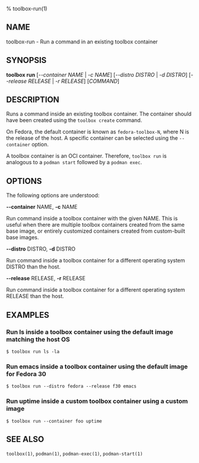 % toolbox-run(1)

## NAME
toolbox\-run - Run a command in an existing toolbox container

## SYNOPSIS
**toolbox run** [*--container NAME* | *-c NAME*]
            [*--distro DISTRO* | *-d DISTRO*]
            [*--release RELEASE* | *-r RELEASE*] [*COMMAND*]

## DESCRIPTION

Runs a command inside an existing toolbox container. The container should have
been created using the `toolbox create` command.

On Fedora, the default container is known as `fedora-toolbox-N`, where N is
the release of the host. A specific container can be selected using the
`--container` option.

A toolbox container is an OCI container. Therefore, `toolbox run` is analogous
to a `podman start` followed by a `podman exec`.

## OPTIONS ##

The following options are understood:

**--container** NAME, **-c** NAME

Run command inside a toolbox container with the given NAME. This is useful
when there are multiple toolbox containers created from the same base image,
or entirely customized containers created from custom-built base images.

**--distro** DISTRO, **-d** DISTRO

Run command inside a toolbox container for a different operating system DISTRO
than the host.

**--release** RELEASE, **-r** RELEASE

Run command inside a toolbox container for a different operating system
RELEASE than the host.

## EXAMPLES

### Run ls inside a toolbox container using the default image matching the host OS

```
$ toolbox run ls -la
```

### Run emacs inside a toolbox container using the default image for Fedora 30

```
$ toolbox run --distro fedora --release f30 emacs
```

### Run uptime inside a custom toolbox container using a custom image

```
$ toolbox run --container foo uptime
```

## SEE ALSO

`toolbox(1)`, `podman(1)`, `podman-exec(1)`, `podman-start(1)`
